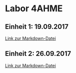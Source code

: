 # Labor  4AHME

## Einheit 1: 19.09.2017
[Link zur Markdown-Datei](https://github.com/tutram12/test123/blob/master/tutram12_kw38.md)

## Einheit 2: 26.09.2017
[Link zur Markdown-Datei](https://github.com/tutram12/test123/blob/master/tutram12_kw39.md)
